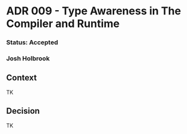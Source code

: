 # ADR 009 - Type Awareness in The Compiler and Runtime
### Status: Accepted
### Josh Holbrook

## Context

TK

## Decision

TK
